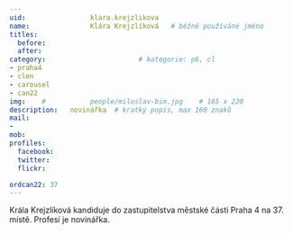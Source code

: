 ```yaml
---
uid:                klara.krejzlikova
name:               Klára Krejzlíková 	# běžně používáné jméno
titles:
  before:
  after:
category:                       # kategorie: p6, cl
- praha4
- clen
- carousel
- can22
img: 	#	        people/miloslav-bim.jpg    # 165 x 220
description:   novinářka  # kratký popis, max 160 znaků
mail:
- 
mob:			
profiles:
  facebook:
  twitter: 
  flickr: 

ordcan22: 37
---
```


Krála Krejzlíková kandiduje do zastupitelstva městské části Praha 4 na 37. místě. Profesí je novinářka.
